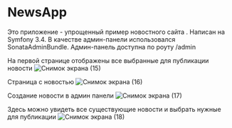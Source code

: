 # NewsApp
Это приложение - упрощенный пример новостного сайта .
Написан на Symfony 3.4.
В качестве админ-панели использовался SonataAdminBundle.
Админ-панель доступна по роуту /admin

На первой странице отображены все выбранные для публикации новости
![Снимок экрана (15)](https://user-images.githubusercontent.com/39851815/74555627-2d675e00-4f6d-11ea-9938-5ab423db8ae9.png)

Страница с новостью
![Снимок экрана (16)](https://user-images.githubusercontent.com/39851815/74555642-37895c80-4f6d-11ea-8e3e-c83fcb721921.png)

Создание новости в админ панели
![Снимок экрана (17)](https://user-images.githubusercontent.com/39851815/74555657-3f490100-4f6d-11ea-8d67-e6af4e7c6e52.png)

Здесь можно увидеть все существующие новости и выбрать нужные для публикации
![Снимок экрана (18)](https://user-images.githubusercontent.com/39851815/74555664-45d77880-4f6d-11ea-990c-1487ceb61a72.png)

